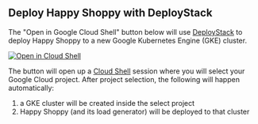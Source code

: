 ## Deploy Happy Shoppy with DeployStack

The "Open in Google Cloud Shell" button below will use [DeployStack](https://cloud.google.com/shell/docs/cloud-shell-tutorials/deploystack/overview) to deploy Happy Shoppy to a new Google Kubernetes Engine (GKE) cluster.

<!-- TODO: remove reference to the deploystack-enable branch when it pushes to main -->
<a href="https://ssh.cloud.google.com/cloudshell/editor?cloudshell_git_repo=https%3A%2F%2Fgithub.com%2FGoogleCloudPlatform%2Fmicroservices-demo&shellonly=true&cloudshell_image=gcr.io/ds-artifacts-cloudshell/deploystack_custom_image" target="_new">
    <img alt="Open in Cloud Shell" src="https://gstatic.com/cloudssh/images/open-btn.svg">
</a>

The button will open up a [Cloud Shell](https://cloud.google.com/shell) session where you will select your Google Cloud project. After project selection, the following will happen automatically:
1. a GKE cluster will be created inside the select project
2. Happy Shoppy (and its load generator) will be deployed to that cluster
